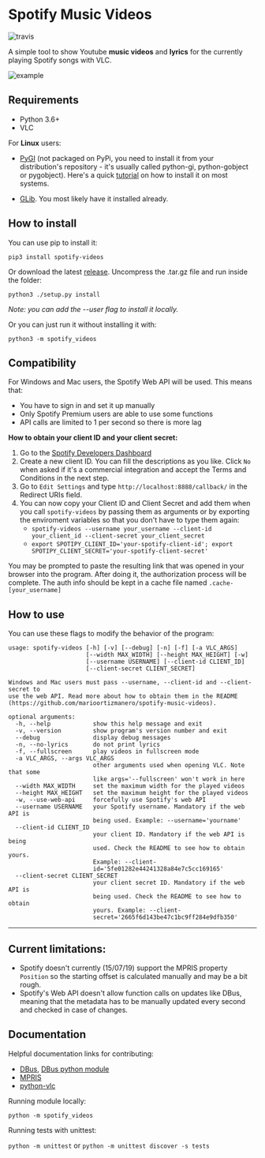 # Spotify Music Videos
![travis](https://travis-ci.com/marioortizmanero/spotify-music-videos.svg?branch=master)

A simple tool to show Youtube **music videos** and **lyrics** for the currently playing Spotify songs with VLC.

![example](screenshots/screenshot.png)


## Requirements
* Python 3.6+
* VLC

For **Linux** users:

* [PyGI](https://pygobject.readthedocs.io/en/latest/) (not packaged on PyPi, you need to install it from your distribution's repository - it's usually called python-gi, python-gobject or pygobject). Here's a quick [tutorial](https://pygobject.readthedocs.io/en/latest/getting_started.html) on how to install it on most systems.

* [GLib](https://developer.gnome.org/glib/). You most likely have it installed already.


## How to install
You can use pip to install it:

`pip3 install spotify-videos`

Or download the latest [release](https://github.com/marioortizmanero/spotify-music-videos/releases). Uncompress the .tar.gz file and run inside the folder:

`python3 ./setup.py install`

*Note: you can add the --user flag to install it locally.*

Or you can just run it without installing it with:

`python3 -m spotify_videos`


## Compatibility

For Windows and Mac users, the Spotify Web API will be used. This means that:

* You have to sign in and set it up manually
* Only Spotify Premium users are able to use some functions
* API calls are limited to 1 per second so there is more lag

**How to obtain your client ID and your client secret:**
1. Go to the [Spotify Developers Dashboard](https://developer.spotify.com/dashboard/applications)
2. Create a new client ID. You can fill the descriptions as you like. Click `No` when asked if it's a commercial integration and accept the Terms and Conditions in the next step.
3. Go to `Edit Settings` and type `http://localhost:8888/callback/` in the Redirect URIs field.
4. You can now copy your Client ID and Client Secret and add them when you call `spotify-videos` by passing them as arguments or by exporting the enviroment variables so that you don't have to type them again:
     * `spotify-videos --username your_username --client-id your_client_id --client-secret your_client_secret`
     * `export SPOTIPY_CLIENT_ID='your-spotify-client-id'; export SPOTIPY_CLIENT_SECRET='your-spotify-client-secret'`

You may be prompted to paste the resulting link that was opened in your browser into the program. After doing it, the authorization process will be complete. The auth info should be kept in a cache file named `.cache-[your_username]`


## How to use
You can use these flags to modify the behavior of the program:

```
usage: spotify-videos [-h] [-v] [--debug] [-n] [-f] [-a VLC_ARGS]
                      [--width MAX_WIDTH] [--height MAX_HEIGHT] [-w]
                      [--username USERNAME] [--client-id CLIENT_ID]
                      [--client-secret CLIENT_SECRET]

Windows and Mac users must pass --username, --client-id and --client-secret to
use the web API. Read more about how to obtain them in the README
(https://github.com/marioortizmanero/spotify-music-videos).

optional arguments:
  -h, --help            show this help message and exit
  -v, --version         show program's version number and exit
  --debug               display debug messages
  -n, --no-lyrics       do not print lyrics
  -f, --fullscreen      play videos in fullscreen mode
  -a VLC_ARGS, --args VLC_ARGS
                        other arguments used when opening VLC. Note that some
                        like args='--fullscreen' won't work in here
  --width MAX_WIDTH     set the maximum width for the played videos
  --height MAX_HEIGHT   set the maximum height for the played videos
  -w, --use-web-api     forcefully use Spotify's web API
  --username USERNAME   your Spotify username. Mandatory if the web API is
                        being used. Example: --username='yourname'
  --client-id CLIENT_ID
                        your client ID. Mandatory if the web API is being
                        used. Check the README to see how to obtain yours.
                        Example: --client-
                        id='5fe01282e44241328a84e7c5cc169165'
  --client-secret CLIENT_SECRET
                        your client secret ID. Mandatory if the web API is
                        being used. Check the README to see how to obtain
                        yours. Example: --client-
                        secret='2665f6d143be47c1bc9ff284e9dfb350'
```

---

## Current limitations:
* Spotify doesn't currently (15/07/19) support the MPRIS property `Position` so the starting offset is calculated manually and may be a bit rough.
* Spotify's Web API doesn't allow function calls on updates like DBus, meaning that the metadata has to be manually updated every second and checked in case of changes.


## Documentation
Helpful documentation links for contributing:
* [DBus](https://dbus.freedesktop.org/doc/dbus-specification.html), [DBus python module](https://dbus.freedesktop.org/doc/dbus-python/tutorial.html)
* [MPRIS](https://specifications.freedesktop.org/mpris-spec/latest/Player_Interface.html#Property:Position)
* [python-vlc](https://www.olivieraubert.net/vlc/python-ctypes/doc/)

Running module locally:

`python -m spotify_videos`

Running tests with unittest:

`python -m unittest` or `python -m unittest discover -s tests`

